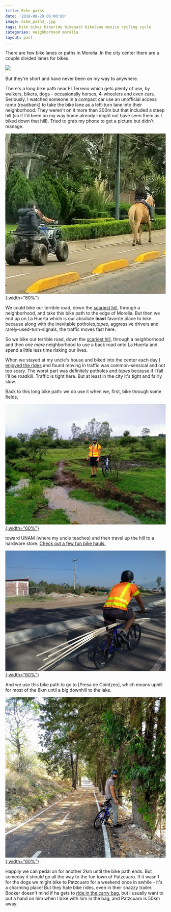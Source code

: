 ```yaml
---
title: Bike paths
date: '2018-08-29 06:00:00'
image: bike_path3_.jpg
tags: bike bikes bikeride bikepath bikelane mexico cycling cycle
categories: neighborhood morelia
layout: post
---
```


There are few bike lanes or paths in Morelia. In the city center there are a couple divided lanes for bikes.

![](https://revistabusqueda.com.mx/wp-content/uploads/2018/03/3919ef19-582a-4322-b29e-2ea7188a1bea-532x445.jpeg)

But they're short and have never been on my way to anywhere.

There's a long bike path near El Terreno which gets plenty of use, by walkers, bikers, dogs - occasionally horses, 4-wheelers and even cars. Seriously, I watched someone in a compact car use an unofficial access ramp (roadbank) to take the bike lane as a left-turn lane into their neighborhood. They weren't on it more than 200m but that included a steep hill (so if I'd been on my way home already I might not have seen them as I biked down that hill). Tried to grab my phone to get a picture but didn't manage.

[![](/images/bike_path_.jpg){:width="60%"}](/images/bike_path.jpg)

We could bike our terrible road, down the [scariest hill](http://reverdecer.annalisagross.com/2018/09/01/la-colina-de-la-muerte/), through a neighborhood, and take this bike path to the edge of Morelia. But then we end up on La Huerta which is our absolute **least** favorite place to bike because along with the inevitable potholes,*topes*, aggressive drivers and rarely-used-turn-signals, the traffic moves fast here.

So we bike our terrible road, down the [scariest hill](http://reverdecer.annalisagross.com/2018/09/01/la-colina-de-la-muerte/), through a neighborhood and then *one more* neighborhood to use a back road onto La Huerta and spend a little less time risking our lives.

When we stayed at my uncle's house and biked into the center each day [I enjoyed the rides](http://www.annalisagross.com/home/andar-en-bici-en-morelia) and found moving in traffic was common-sensical and not too scary. The worst part was definitely potholes and *topes* because if I fall I'll be roadkill. Traffic is tight here. But at least in the city it's tight and fairly slow.

Back to this long bike path: we do use it when we, first, bike through some fields,

[![](/images/rainy_ride_.jpg){:width="60%"}](/images/rainy_ride.jpg)

toward UNAM (where my uncle teaches) and then travel up the hill to a hardware store. [Check out a few fun bike hauls.](http://localhost:4000/2018/08/23/beasts-and-bikes-of-burden/)

[![](/images/pvcbike_.jpg){:width="60%"}](/images/pvcbike.jpg)

And we use this bike path to go to [Presa de Cointzeo], which means uphill for most of the 8km until a big downhill to the lake.

[![](/images/bike_path2_.jpg){:width="60%"}](/images/bike_path2.jpg)

Happily we can pedal on for another 2km until the bike path ends. But someday it *should* go all the way to the fun town of Patzcuaro. If it wasn't for the dogs we might bike to Patzcuaro for a weekend once in awhile - it's a charming place! But they hate bike rides, even in their snazzy trailer. Booker doesn't mind if he gets to [ride in the carry bag](https://reverdecer.annalisagross.com/2018/08/13/how-to-hike-with-old-dogs/), but I usually want to put a hand on him when I bike with him in the bag, and Patzcuaro is 50km away.